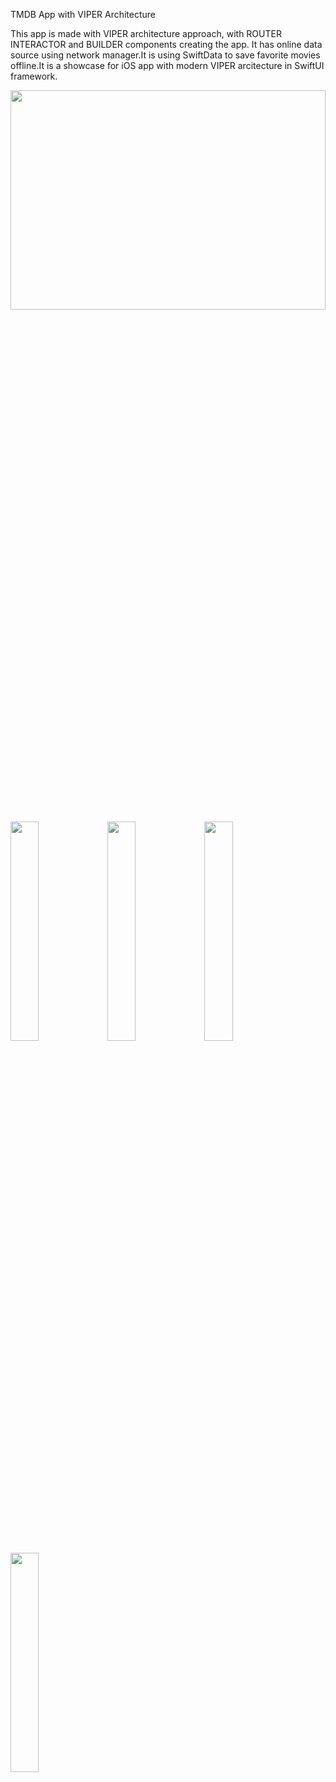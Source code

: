TMDB App with VIPER Architecture

This app is made with VIPER architecture approach, with ROUTER INTERACTOR and BUILDER components creating the app. It has online data source using network manager.It is using SwiftData to save favorite movies offline.It is a showcase for iOS app with modern VIPER arcitecture in SwiftUI framework.

<img src="https://github.com/user-attachments/assets/092accf2-ab58-43a6-a3f3-643208bb5d06" width="100%" height="30%">
<img src="https://github.com/user-attachments/assets/7baf96d8-8027-4b89-9a3e-b59e1a9c3e9a" width="30%" height="30%">
<img src="https://github.com/user-attachments/assets/ec9acba4-34f3-4aad-9353-1fcaa9865696" width="30%" height="30%">
<img src="https://github.com/user-attachments/assets/06e86f64-5c3a-4abb-a75c-8778bd5079e3" width="30%" height="30%">
<img src="https://github.com/user-attachments/assets/9f55789a-e398-4a82-a54b-aef1930208ce" width="30%" height="30%">
